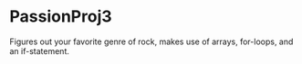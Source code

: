 # PassionProj3
Figures out your favorite genre of rock, makes use of arrays, for-loops, and an if-statement.
